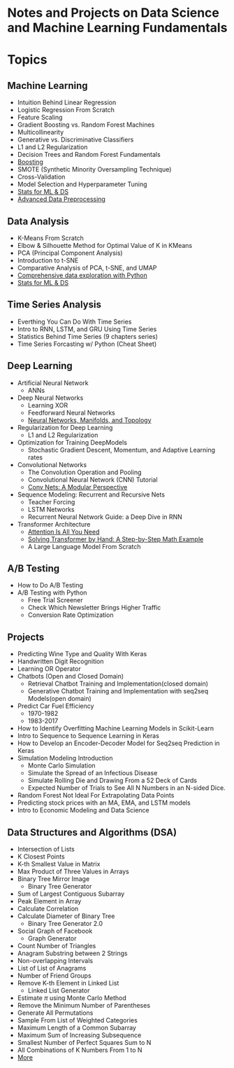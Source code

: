 # Notes and Projects on Data Science and Machine Learning Fundamentals

# Topics
## Machine Learning
- Intuition Behind Linear Regression
- Logistic Regression From Scratch
- Feature Scaling
- Gradient Boosting vs. Random Forest Machines
- Multicollinearity
- Generative vs. Discriminative Classifiers
- L1 and L2 Regularization
- Decision Trees and Random Forest Fundamentals
- [Boosting](https://hastie.su.domains/TALKS/boost.pdf)
- SMOTE (Synthetic Minority Oversampling Technique)
- Cross-Validation
- Model Selection and Hyperparameter Tuning
- [Stats for ML & DS](https://github.com/beauvilerobed/statistics-for-data-science-and-machine-learning)
- [Advanced Data Preprocessing](https://www.kaggle.com/code/nkitgupta/advance-data-preprocessing)

## Data Analysis
- K-Means From Scratch
- Elbow & Silhouette Method for Optimal Value of K in KMeans
- PCA (Principal Component Analysis)
- Introduction to t-SNE
- Comparative Analysis of PCA, t-SNE, and UMAP
- [Comprehensive data exploration with Python](https://www.kaggle.com/code/pmarcelino/comprehensive-data-exploration-with-python/notebook)
- [Stats for ML & DS](https://github.com/beauvilerobed/statistics-for-data-science-and-machine-learning)

## Time Series Analysis
- Everthing You Can Do With Time Series
- Intro to RNN, LSTM, and GRU Using Time Series
- Statistics Behind Time Series (9 chapters series)
- Time Series Forcasting w/ Python (Cheat Sheet)

## Deep Learning 
- Artificial Neural Network
    - ANNs 
- Deep Neural Networks
    - Learning XOR
    - Feedforward Neural Networks
    - [Neural Networks, Manifolds, and Topology](https://colah.github.io/posts/2014-03-NN-Manifolds-Topology/)
- Regularization for Deep Learning
    - L1 and L2 Regularization
- Optimization for Training DeepModels
    - Stochastic Gradient Descent, Momentum, and Adaptive Learning rates
- Convolutional Networks
    - The Convolution Operation and Pooling
    - Convolutional Neural Network (CNN) Tutorial
    - [Conv Nets: A Modular Perspective](https://colah.github.io/posts/2014-07-Conv-Nets-Modular/)
- Sequence Modeling: Recurrent and Recursive Nets
    - Teacher Forcing
    - LSTM Networks
    - Recurrent Neural Network Guide: a Deep Dive in RNN
- Transformer Architecture
    - [Attention Is All You Need](https://proceedings.neurips.cc/paper_files/paper/2017/file/3f5ee243547dee91fbd053c1c4a845aa-Paper.pdf)
    - [Solving Transformer by Hand: A Step-by-Step Math Example](https://levelup.gitconnected.com/understanding-transformers-from-start-to-end-a-step-by-step-math-example-16d4e64e6eb1)
    - A Large Language Model From Scratch

## A/B Testing
- How to Do A/B Testing
- A/B Testing with Python
    - Free Trial Screener
    - Check Which Newsletter Brings Higher Traffic
    - Conversion Rate Optimization

## Projects 
- Predicting Wine Type and Quality With Keras
- Handwritten Digit Recognition
- Learning OR Operator
- Chatbots (Open and Closed Domain)
    - Retrieval Chatbot Training and Implementation(closed domain)
    - Generative Chatbot Training and Implementation with seq2seq Models(open domain)
- Predict Car Fuel Efficiency
    - 1970-1982
    - 1983-2017
- How to Identify Overfitting Machine Learning Models in Scikit-Learn
- Intro to Sequence to Sequence Learning in Keras
- How to Develop an Encoder-Decoder Model for Seq2seq Prediction in Keras
- Simulation Modeling Introduction
    - Monte Carlo Simulation
    - Simulate the Spread of an Infectious Disease
    - Simulate Rolling Die and Drawing From a 52 Deck of Cards
    - Expected Number of Trials to See All N Numbers in an N-sided Dice.
- Random Forest Not Ideal For Extrapolating Data Points
- Predicting stock prices with an MA, EMA, and LSTM models
- Intro to Economic Modeling and Data Science

## Data Structures and Algorithms (DSA)
- Intersection of Lists
- K Closest Points
- K-th Smallest Value in Matrix
- Max Product of Three Values in Arrays
- Binary Tree Mirror Image
    - Binary Tree Generator
- Sum of Largest Contiguous Subarray
- Peak Element in Array
- Calculate Correlation
- Calculate Diameter of Binary Tree
    - Binary Tree Generator 2.0
- Social Graph of Facebook
    - Graph Generator
- Count Number of Triangles
- Anagram Substring between 2 Strings
- Non-overlapping Intervals
- List of List of Anagrams
- Number of Friend Groups
- Remove K-th Element in Linked List
    - Linked List Generator
- Estimate $\pi$ using Monte Carlo Method
- Remove the Minimum Number of Parentheses
- Generate All Permutations
- Sample From List of Weighted Categories
- Maximum Length of a Common Subarray
- Maximum Sum of Increasing Subsequence
- Smallest Number of Perfect Squares Sum to N
- All Combinations of K Numbers From 1 to N
- [More](https://github.com/beauvilerobed/algos-and-data-strucs)
